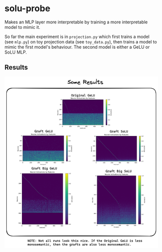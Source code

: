 # solu-probe

Makes an MLP layer more interpretable by training a more interpretable model to mimic it.

So far the main experiment is in `projection.py` which first trains a model (see `mlp.py`) on toy projection data (see `toy_data.py`), then trains a model to mimic the first model's behaviour. The second model is either a GeLU or SoLU MLP.

## Results
![alt text](assets/all_plots.png "One run. Sparse power-law features.")
